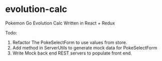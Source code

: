 # evolution-calc
Pokemon Go Evolution Calc Written in React + Redux

Todo:
1. Refactor The PokeSelectForm to use values from store.
2. Add method in ServerUtils to generate mock data for PokeSelectForm
3. Write Mock back end REST servers to populate front end.
